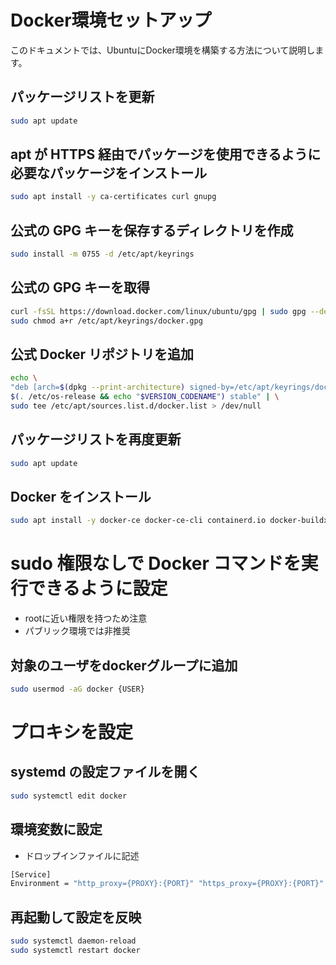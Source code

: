 # Docker環境セットアップ
このドキュメントでは、UbuntuにDocker環境を構築する方法について説明します。

## パッケージリストを更新
```bash
sudo apt update
```

## apt が HTTPS 経由でパッケージを使用できるように必要なパッケージをインストール
```bash
sudo apt install -y ca-certificates curl gnupg
```

## 公式の GPG キーを保存するディレクトリを作成
```bash
sudo install -m 0755 -d /etc/apt/keyrings
```

## 公式の GPG キーを取得
```bash
curl -fsSL https://download.docker.com/linux/ubuntu/gpg | sudo gpg --dearmor -o /etc/apt/keyrings/docker.gpg
sudo chmod a+r /etc/apt/keyrings/docker.gpg
```

## 公式 Docker リポジトリを追加
```bash
echo \
"deb [arch=$(dpkg --print-architecture) signed-by=/etc/apt/keyrings/docker.gpg] https://download.docker.com/linux/ubuntu \
$(. /etc/os-release && echo "$VERSION_CODENAME") stable" | \
sudo tee /etc/apt/sources.list.d/docker.list > /dev/null
```

## パッケージリストを再度更新
```bash
sudo apt update
```

## Docker をインストール
```bash
sudo apt install -y docker-ce docker-ce-cli containerd.io docker-buildx-plugin docker-compose-plugin
```

# sudo 権限なしで Docker コマンドを実行できるように設定
* rootに近い権限を持つため注意
* パブリック環境では非推奨

## 対象のユーザをdockerグループに追加
```bash
sudo usermod -aG docker {USER}
```

# プロキシを設定

## systemd の設定ファイルを開く
```bash
sudo systemctl edit docker
```

## 環境変数に設定
* ドロップインファイルに記述
```bash
[Service]
Environment = "http_proxy={PROXY}:{PORT}" "https_proxy={PROXY}:{PORT}"
```

## 再起動して設定を反映
```bash
sudo systemctl daemon-reload
sudo systemctl restart docker
```
